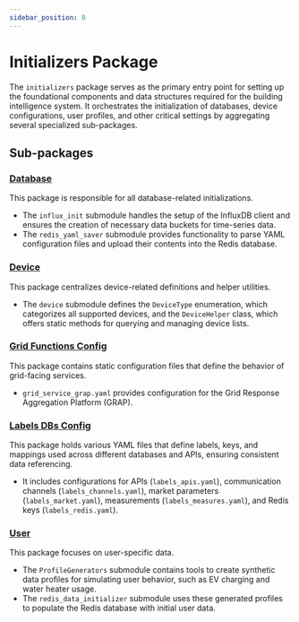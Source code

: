 ```yaml
---
sidebar_position: 0
---
```


# Initializers Package

The `initializers` package serves as the primary entry point for setting up the foundational components and data structures required for the building intelligence system. It orchestrates the initialization of databases, device configurations, user profiles, and other critical settings by aggregating several specialized sub-packages.

## Sub-packages

### [Database](./database)
This package is responsible for all database-related initializations.
- The `influx_init` submodule handles the setup of the InfluxDB client and ensures the creation of necessary data buckets for time-series data.
- The `redis_yaml_saver` submodule provides functionality to parse YAML configuration files and upload their contents into the Redis database.

### [Device](./device)
This package centralizes device-related definitions and helper utilities.
- The `device` submodule defines the `DeviceType` enumeration, which categorizes all supported devices, and the `DeviceHelper` class, which offers static methods for querying and managing device lists.

### [Grid Functions Config](./grid_functions_config)
This package contains static configuration files that define the behavior of grid-facing services.
- `grid_service_grap.yaml` provides configuration for the Grid Response Aggregation Platform (GRAP).

### [Labels DBs Config](./labels_dbs_config)
This package holds various YAML files that define labels, keys, and mappings used across different databases and APIs, ensuring consistent data referencing.
- It includes configurations for APIs (`labels_apis.yaml`), communication channels (`labels_channels.yaml`), market parameters (`labels_market.yaml`), measurements (`labels_measures.yaml`), and Redis keys (`labels_redis.yaml`).

### [User](./user)
This package focuses on user-specific data.
- The `ProfileGenerators` submodule contains tools to create synthetic data profiles for simulating user behavior, such as EV charging and water heater usage.
- The `redis_data_initializer` submodule uses these generated profiles to populate the Redis database with initial user data.